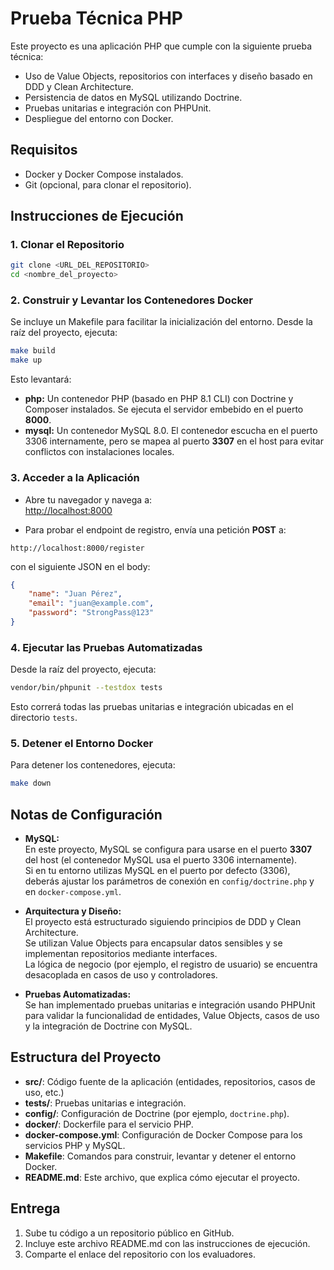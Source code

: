 # Prueba Técnica PHP

Este proyecto es una aplicación PHP que cumple con la siguiente prueba técnica:
- Uso de Value Objects, repositorios con interfaces y diseño basado en DDD y Clean Architecture.
- Persistencia de datos en MySQL utilizando Doctrine.
- Pruebas unitarias e integración con PHPUnit.
- Despliegue del entorno con Docker.

## Requisitos

- Docker y Docker Compose instalados.
- Git (opcional, para clonar el repositorio).

## Instrucciones de Ejecución

### 1. Clonar el Repositorio
```bash
git clone <URL_DEL_REPOSITORIO>
cd <nombre_del_proyecto>
```

### 2. Construir y Levantar los Contenedores Docker

Se incluye un Makefile para facilitar la inicialización del entorno. Desde la raíz del proyecto, ejecuta:
```bash
make build
make up
```
Esto levantará:
- **php:** Un contenedor PHP (basado en PHP 8.1 CLI) con Doctrine y Composer instalados. Se ejecuta el servidor embebido en el puerto **8000**.
- **mysql:** Un contenedor MySQL 8.0. El contenedor escucha en el puerto 3306 internamente, pero se mapea al puerto **3307** en el host para evitar conflictos con instalaciones locales.

### 3. Acceder a la Aplicación

- Abre tu navegador y navega a:  
  [http://localhost:8000](http://localhost:8000)
  
- Para probar el endpoint de registro, envía una petición **POST** a:
```
http://localhost:8000/register
```
con el siguiente JSON en el body:
```json
{
    "name": "Juan Pérez",
    "email": "juan@example.com",
    "password": "StrongPass@123"
}
```

### 4. Ejecutar las Pruebas Automatizadas

Desde la raíz del proyecto, ejecuta:
```bash
vendor/bin/phpunit --testdox tests
```
Esto correrá todas las pruebas unitarias e integración ubicadas en el directorio `tests`.

### 5. Detener el Entorno Docker

Para detener los contenedores, ejecuta:
```bash
make down
```

## Notas de Configuración

- **MySQL:**  
  En este proyecto, MySQL se configura para usarse en el puerto **3307** del host (el contenedor MySQL usa el puerto 3306 internamente).  
  Si en tu entorno utilizas MySQL en el puerto por defecto (3306), deberás ajustar los parámetros de conexión en `config/doctrine.php` y en `docker-compose.yml`.

- **Arquitectura y Diseño:**  
  El proyecto está estructurado siguiendo principios de DDD y Clean Architecture.  
  Se utilizan Value Objects para encapsular datos sensibles y se implementan repositorios mediante interfaces.  
  La lógica de negocio (por ejemplo, el registro de usuario) se encuentra desacoplada en casos de uso y controladores.

- **Pruebas Automatizadas:**  
  Se han implementado pruebas unitarias e integración usando PHPUnit para validar la funcionalidad de entidades, Value Objects, casos de uso y la integración de Doctrine con MySQL.

## Estructura del Proyecto

- **src/**: Código fuente de la aplicación (entidades, repositorios, casos de uso, etc.)
- **tests/**: Pruebas unitarias e integración.
- **config/**: Configuración de Doctrine (por ejemplo, `doctrine.php`).
- **docker/**: Dockerfile para el servicio PHP.
- **docker-compose.yml**: Configuración de Docker Compose para los servicios PHP y MySQL.
- **Makefile**: Comandos para construir, levantar y detener el entorno Docker.
- **README.md**: Este archivo, que explica cómo ejecutar el proyecto.

## Entrega

1. Sube tu código a un repositorio público en GitHub.
2. Incluye este archivo README.md con las instrucciones de ejecución.
3. Comparte el enlace del repositorio con los evaluadores.
